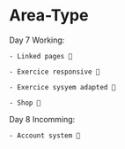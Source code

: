# Area-Type

Day 7 Working:

    - Linked pages 💭
    
    - Exercice responsive 💭

    - Exercice sysyem adapted 💭

    - Shop 💭

Day 8 Incomming:

    - Account system 💭